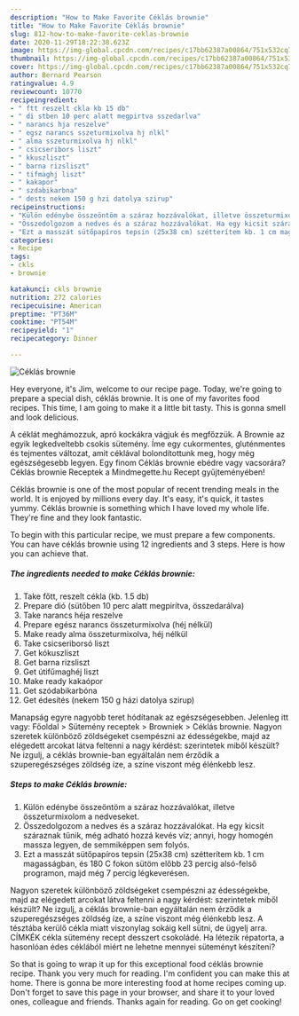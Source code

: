 ```yaml
---
description: "How to Make Favorite Céklás brownie"
title: "How to Make Favorite Céklás brownie"
slug: 812-how-to-make-favorite-ceklas-brownie
date: 2020-11-29T18:22:38.623Z
image: https://img-global.cpcdn.com/recipes/c17bb62387a00864/751x532cq70/ceklas-brownie-recept-foto.jpg
thumbnail: https://img-global.cpcdn.com/recipes/c17bb62387a00864/751x532cq70/ceklas-brownie-recept-foto.jpg
cover: https://img-global.cpcdn.com/recipes/c17bb62387a00864/751x532cq70/ceklas-brownie-recept-foto.jpg
author: Bernard Pearson
ratingvalue: 4.9
reviewcount: 10770
recipeingredient:
- " ftt reszelt ckla kb 15 db"
- " di stben 10 perc alatt megpirtva sszedarlva"
- " narancs hja reszelve"
- " egsz narancs sszeturmixolva hj nlkl"
- " alma sszeturmixolva hj nlkl"
- " csicseribors liszt"
- " kkuszliszt"
- " barna rizsliszt"
- " tifmaghj liszt"
- " kakapor"
- " szdabikarbna"
- " dests nekem 150 g hzi datolya szirup"
recipeinstructions:
- "Külön edénybe összeöntöm a száraz hozzávalókat, illetve összeturmixolom a nedveseket."
- "Összedolgozom a nedves és a száraz hozzávalókat. Ha egy kicsit száraznak tűnik, még adható hozzá kevés víz; annyi, hogy homogén massza legyen, de semmiképpen sem folyós."
- "Ezt a masszát sütőpapíros tepsin (25x38 cm) szétterítem kb. 1 cm magasságban, és 180 C fokon sütöm előbb 23 percig alsó-felső programon, majd még 7 percig légkeverésen."
categories:
- Recipe
tags:
- ckls
- brownie

katakunci: ckls brownie 
nutrition: 272 calories
recipecuisine: American
preptime: "PT36M"
cooktime: "PT54M"
recipeyield: "1"
recipecategory: Dinner

---
```



![Céklás brownie](https://img-global.cpcdn.com/recipes/c17bb62387a00864/751x532cq70/ceklas-brownie-recept-foto.jpg)

Hey everyone, it's Jim, welcome to our recipe page. Today, we're going to prepare a special dish, céklás brownie. It is one of my favorites food recipes. This time, I am going to make it a little bit tasty. This is gonna smell and look delicious.

A céklát meghámozzuk, apró kockákra vágjuk és megfőzzük. A Brownie az egyik legkedveltebb csokis sütemény. Íme egy cukormentes, gluténmentes és tejmentes változat, amit céklával bolondítottunk meg, hogy még egészségesebb legyen. Egy finom Céklás brownie ebédre vagy vacsorára? Céklás brownie Receptek a Mindmegette.hu Recept gyűjteményében!

Céklás brownie is one of the most popular of recent trending meals in the world. It is enjoyed by millions every day. It's easy, it's quick, it tastes yummy. Céklás brownie is something which I have loved my whole life. They're fine and they look fantastic.


To begin with this particular recipe, we must prepare a few components. You can have céklás brownie using 12 ingredients and 3 steps. Here is how you can achieve that.

<!--inarticleads1-->

##### The ingredients needed to make Céklás brownie:

1. Take  főtt, reszelt cékla (kb. 1.5 db)
1. Prepare  dió (sütőben 10 perc alatt megpirítva, összedarálva)
1. Take  narancs héja reszelve
1. Prepare  egész narancs összeturmixolva (héj nélkül)
1. Make ready  alma összeturmixolva, héj nélkül
1. Take  csicseriborsó liszt
1. Get  kókuszliszt
1. Get  barna rizsliszt
1. Get  útifűmaghéj liszt
1. Make ready  kakaópor
1. Get  szódabikarbóna
1. Get  édesítés (nekem 150 g házi datolya szirup)


Manapság egyre nagyobb teret hódítanak az egészségesebben. Jelenleg itt vagy: Főoldal &gt; Sütemény receptek &gt; Browniek &gt; Céklás brownie. Nagyon szeretek különböző zöldségeket csempészni az édességekbe, majd az elégedett arcokat látva feltenni a nagy kérdést: szerintetek miből készült? Ne izgulj, a céklás brownie-ban egyáltalán nem érződik a szuperegészséges zöldség íze, a színe viszont még élénkebb lesz. 

<!--inarticleads2-->

##### Steps to make Céklás brownie:

1. Külön edénybe összeöntöm a száraz hozzávalókat, illetve összeturmixolom a nedveseket.
1. Összedolgozom a nedves és a száraz hozzávalókat. Ha egy kicsit száraznak tűnik, még adható hozzá kevés víz; annyi, hogy homogén massza legyen, de semmiképpen sem folyós.
1. Ezt a masszát sütőpapíros tepsin (25x38 cm) szétterítem kb. 1 cm magasságban, és 180 C fokon sütöm előbb 23 percig alsó-felső programon, majd még 7 percig légkeverésen.


Nagyon szeretek különböző zöldségeket csempészni az édességekbe, majd az elégedett arcokat látva feltenni a nagy kérdést: szerintetek miből készült? Ne izgulj, a céklás brownie-ban egyáltalán nem érződik a szuperegészséges zöldség íze, a színe viszont még élénkebb lesz. A tésztába kerülő cékla miatt viszonylag sokáig kell sütni, de ügyelj arra. CÍMKÉK cékla sütemény recept desszert csokoládé. Ha létezik répatorta, a hasonlóan édes céklából miért ne lehetne mennyei süteményt készíteni? 

So that is going to wrap it up for this exceptional food céklás brownie recipe. Thank you very much for reading. I'm confident you can make this at home. There is gonna be more interesting food at home recipes coming up. Don't forget to save this page in your browser, and share it to your loved ones, colleague and friends. Thanks again for reading. Go on get cooking!
